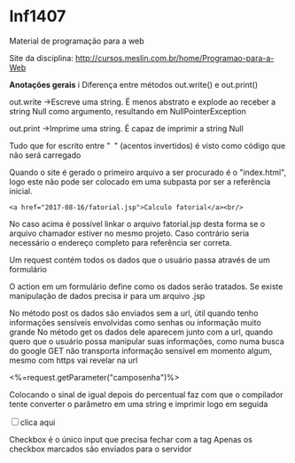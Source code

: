# Inf1407
Material de programação para a web

Site da disciplina: http://cursos.meslin.com.br/home/Programao-para-a-Web

**Anotações gerais**
i
Diferença entre métodos out.write() e out.print()

out.write ->Escreve uma string. É menos abstrato e explode ao receber a string Null como argumento, resultando em NullPointerException

out.print ->Imprime uma string. É capaz de imprimir a string Null


Tudo que for escrito entre "` `" (acentos invertidos) é visto como código que não será carregado

Quando o site é gerado o primeiro arquivo a ser procurado é o "index.html", logo este não pode ser colocado em uma subpasta por ser a referência inicial.


`<a href="2017-08-16/fatorial.jsp">Calculo fatorial</a><br/>`

No caso acima é possível linkar o arquivo fatorial.jsp desta forma se o arquivo chamador estiver no mesmo projeto. Caso contrário seria necessário o endereço completo para referência ser correta. 


Um request contém todos os dados que o usuário passa através de um formulário

O action em um formulário define como os dados serão tratados. Se existe manipulação de dados precisa ir para um arquivo .jsp


No método post os dados são enviados sem a url, útil quando tenho informações sensíveis envolvidas como senhas ou informação muito grande
No método get os dados dele aparecem junto com a url, quando quero que o usuário possa manipular suas informações, como numa busca do google
GET não transporta informação sensível em momento algum, mesmo com https vai revelar na url


<%=request.getParameter("camposenha")%>

Colocando o sinal de igual depois do percentual faz com que o compilador tente converter o parâmetro em uma string e imprimir logo em seguida

<input type="checkbox">clica aqui</input>

Checkbox é o único input que precisa fechar com a tag </input>
Apenas os checkbox marcados são enviados para o servidor
